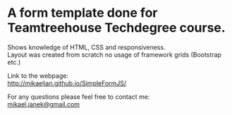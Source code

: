 # A form template done for Teamtreehouse Techdegree course.

Shows knowledge of HTML, CSS and responsiveness.<br />
Layout was created from scratch no usage of framework grids (Bootstrap etc.)<br />

Link to the webpage:<br />
http://mikaeljan.github.io/SimpleFormJS/

For any questions please feel free to contact me:<br />
mikael.janek@gmail.com
